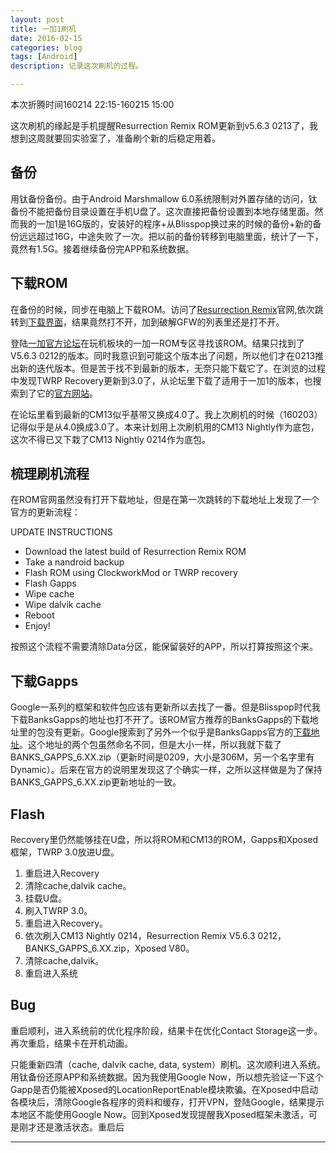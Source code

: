 ```yaml
---
layout: post
title: 一加1刷机
date: 2016-02-15
categories: blog
tags: [Android]
description: 记录这次刷机的过程。

---
```


本次折腾时间160214 22:15-160215 15:00

这次刷机的缘起是手机提醒Resurrection Remix ROM更新到v5.6.3 0213了，我想到这周就要回实验室了，准备刷个新的后稳定用着。

## 备份

用钛备份备份。由于Android Marshmallow 6.0系统限制对外置存储的访问，钛备份不能把备份目录设置在手机U盘了。这次直接把备份设置到本地存储里面。然而我的一加1是16G版的，安装好的程序+从Blisspop换过来的时候的备份+新的备份远远超过16G，中途失败了一次。把以前的备份转移到电脑里面，统计了一下，竟然有1.5G。接着继续备份完APP和系统数据。

## 下载ROM

在备份的时候，同步在电脑上下载ROM。访问了[Resurrection Remix](http://www.resurrectionremix.com/)官网,依次跳转到[下载界面](https://basketbuild.com/devs/resurrectionremix/bacon)，结果竟然打不开，加到破解GFW的列表里还是打不开。

登陆[一加官方论坛](http://www.oneplusbbs.com/forum.php)在玩机板块的一加一ROM专区寻找该ROM。结果只找到了V5.6.3 0212的版本。同时我意识到可能这个版本出了问题，所以他们才在0213推出新的迭代版本。但是苦于找不到最新的版本，无奈只能下载它了。在浏览的过程中发现TWRP Recovery更新到3.0了，从论坛里下载了适用于一加1的版本，也搜索到了它的[官方网站](https://twrp.me/)。

在论坛里看到最新的CM13似乎基带又换成4.0了。我上次刷机的时候（160203）记得似乎是从4.0换成3.0了。本来计划用上次刷机用的CM13 Nightly作为底包，这次不得已又下栽了CM13 Nightly 0214作为底包。

## 梳理刷机流程
在ROM官网虽然没有打开下载地址，但是在第一次跳转的下载地址上发现了一个官方的更新流程：

UPDATE INSTRUCTIONS

- Download the latest build of Resurrection Remix ROM
- Take a nandroid backup
- Flash ROM using ClockworkMod or TWRP recovery
- Flash Gapps
- Wipe cache
- Wipe dalvik cache
- Reboot
- Enjoy!

按照这个流程不需要清除Data分区，能保留装好的APP，所以打算按照这个来。

## 下载Gapps
Google一系列的框架和软件包应该有更新所以去找了一番。但是Blisspop时代我下载BanksGapps的地址也打不开了。该ROM官方推荐的BanksGapps的下载地址里的包没有更新。Google搜索到了另外一个似乎是BanksGapps官方的[下载地址](http://download.dirtyunicorns.com/files/gapps/banks_gapps/)。这个地址的两个包虽然命名不同，但是大小一样，所以我就下载了BANKS_GAPPS_6.XX.zip（更新时间是0209，大小是306M，另一个名字里有Dynamic）。后来在官方的说明里发现这了个确实一样，之所以这样做是为了保持BANKS_GAPPS_6.XX.zip更新地址的一致。

## Flash
Recovery里仍然能够挂在U盘，所以将ROM和CM13的ROM，Gapps和Xposed框架，TWRP 3.0放进U盘。
1. 重启进入Recovery
2. 清除cache,dalvik cache。
3. 挂载U盘。
4. 刷入TWRP 3.0。
5. 重启进入Recovery。
6. 依次刷入CM13 Nightly 0214，Resurrection Remix V5.6.3 0212，BANKS_GAPPS_6.XX.zip，Xposed V80。
7. 清除cache,dalvik。
8. 重启进入系统
 
## Bug
重启顺利，进入系统前的优化程序阶段，结果卡在优化Contact Storage这一步。再次重启，结果卡在开机动画。

只能重新四清（cache, dalvik cache, data, system）刷机。这次顺利进入系统。用钛备份还原APP和系统数据。因为我使用Google Now，所以想先验证一下这个Gapp是否仍能被Xposed的LocationReportEnable模块欺骗。在Xposed中启动各模块后，清除Google各程序的资料和缓存，打开VPN，登陆Google，结果提示本地区不能使用Google Now。回到Xposed发现提醒我Xposed框架未激活，可是刚才还是激活状态。重启后



---










